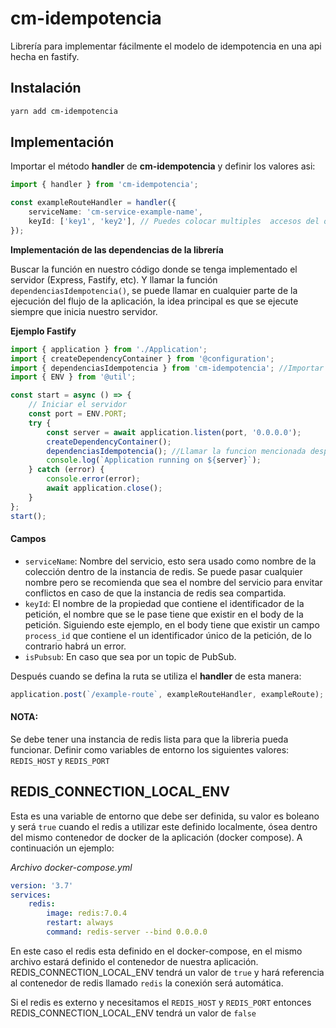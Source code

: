 # cm-idempotencia

Librería para implementar fácilmente el modelo de idempotencia en una api hecha en fastify.

## Instalación

```bash
yarn add cm-idempotencia
```

## Implementación

Importar el método **handler** de **cm-idempotencia** y definir los valores asi:

```typescript
import { handler } from 'cm-idempotencia';

const exampleRouteHandler = handler({
    serviceName: 'cm-service-example-name',
    keyId: ['key1', 'key2'], // Puedes colocar multiples  accesos del objeto y el los concatenara para realizar una llave unica -> Ejemplo: key1-key2
});
```

**Implementación de las dependencias de la librería**

Buscar la función en nuestro código donde se tenga implementado el servidor (Express, Fastify, etc). Y llamar la función `dependenciasIdempotencia()`, se puede llamar en cualquier parte de la ejecución del flujo de la aplicación, la idea principal es que se ejecute siempre que inicia nuestro servidor.

**Ejemplo Fastify**

```typescript
import { application } from './Application';
import { createDependencyContainer } from '@configuration';
import { dependenciasIdempotencia } from 'cm-idempotencia'; //Importar la funcion desde la libreria
import { ENV } from '@util';

const start = async () => {
    // Iniciar el servidor
    const port = ENV.PORT;
    try {
        const server = await application.listen(port, '0.0.0.0');
        createDependencyContainer();
        dependenciasIdempotencia(); //Llamar la funcion mencionada despues de iniciar el servidor
        console.log(`Application running on ${server}`);
    } catch (error) {
        console.error(error);
        await application.close();
    }
};
start();
```

#### Campos

-   `serviceName`: Nombre del servicio, esto sera usado como nombre de la colección dentro de la instancia de redis. Se puede pasar cualquier nombre pero se recomienda que sea el nombre del servicio para envitar conflictos en caso de que la instancia de redis sea compartida.
-   `keyId`: El nombre de la propiedad que contiene el identificador de la petición, el nombre que se le pase tiene que existir en el body de la petición. Siguiendo este ejemplo, en el body tiene que existir un campo `process_id` que contiene el un identificador único de la petición, de lo contrario habrá un error.
-   `isPubsub`: En caso que sea por un topic de PubSub.

Después cuando se defina la ruta se utiliza el **handler** de esta manera:

```ts
application.post(`/example-route`, exampleRouteHandler, exampleRoute);
```

#### NOTA:

Se debe tener una instancia de redis lista para que la libreria pueda funcionar. Definir como variables de entorno los siguientes valores: `REDIS_HOST` y `REDIS_PORT`

## REDIS_CONNECTION_LOCAL_ENV

Esta es una variable de entorno que debe ser definida, su valor es boleano y será `true` cuando el redis a utilizar este definido localmente, ósea dentro del mismo contenedor de docker de la aplicación (docker compose). A continuación un ejemplo:

_Archivo docker-compose.yml_

```yml
version: '3.7'
services:
    redis:
        image: redis:7.0.4
        restart: always
        command: redis-server --bind 0.0.0.0
```

En este caso el redis esta definido en el docker-compose, en el mismo archivo estará definido el contenedor de nuestra aplicación. REDIS_CONNECTION_LOCAL_ENV tendrá un valor de `true` y hará referencia al contenedor de redis llamado `redis` la conexión será automática.

Si el redis es externo y necesitamos el `REDIS_HOST` y `REDIS_PORT` entonces REDIS_CONNECTION_LOCAL_ENV tendrá un valor de `false`
